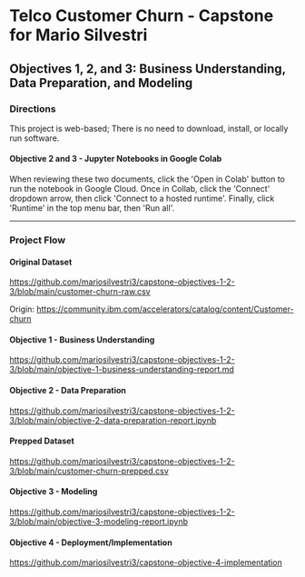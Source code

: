 # Telco Customer Churn - Capstone for Mario Silvestri

## Objectives 1, 2, and 3: Business Understanding, Data Preparation, and Modeling

### Directions

This project is web-based; There is no need to download, install, or locally run software.

#### Objective 2 and 3 - Jupyter Notebooks in Google Colab

When reviewing these two documents, click the 'Open in Colab' button to run the notebook in Google Cloud. Once in Collab, click the 'Connect' dropdown arrow, then click 'Connect to a hosted runtime'. Finally, click 'Runtime' in the top menu bar, then 'Run all'.

---

### Project Flow

#### Original Dataset

https://github.com/mariosilvestri3/capstone-objectives-1-2-3/blob/main/customer-churn-raw.csv

Origin: https://community.ibm.com/accelerators/catalog/content/Customer-churn

#### Objective 1 - Business Understanding

https://github.com/mariosilvestri3/capstone-objectives-1-2-3/blob/main/objective-1-business-understanding-report.md

#### Objective 2 - Data Preparation

https://github.com/mariosilvestri3/capstone-objectives-1-2-3/blob/main/objective-2-data-preparation-report.ipynb

#### Prepped Dataset

https://github.com/mariosilvestri3/capstone-objectives-1-2-3/blob/main/customer-churn-prepped.csv

#### Objective 3 - Modeling

https://github.com/mariosilvestri3/capstone-objectives-1-2-3/blob/main/objective-3-modeling-report.ipynb

#### Objective 4 - Deployment/Implementation

https://github.com/mariosilvestri3/capstone-objective-4-implementation
